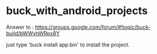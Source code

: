 buck_with_android_projects
==========================

Answer to : https://groups.google.com/forum/#!topic/buck-build/bWWvhWRpx8Y

just type 'buck install app:bin' to install the project.
